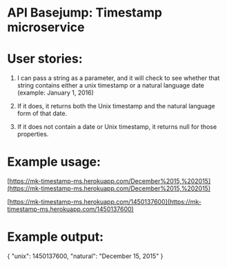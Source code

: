 # API Basejump: Timestamp microservice

# User stories:

1. I can pass a string as a parameter, and it will check to see whether that string contains either a unix timestamp or a natural language date (example: January 1, 2016)

2. If it does, it returns both the Unix timestamp and the natural language form of that date.

3. If it does not contain a date or Unix timestamp, it returns null for those properties.

# Example usage:

[https://mk-timestamp-ms.herokuapp.com/December%2015,%202015](https://mk-timestamp-ms.herokuapp.com/December%2015,%202015)

[https://mk-timestamp-ms.herokuapp.com/1450137600](https://mk-timestamp-ms.herokuapp.com/1450137600)

# Example output:

{ "unix": 1450137600, "natural": "December 15, 2015" }
